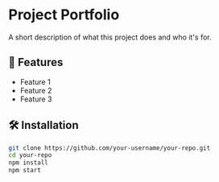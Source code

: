# Project Portfolio

A short description of what this project does and who it's for.

## 🚀 Features

- Feature 1
- Feature 2
- Feature 3

## 🛠️ Installation

```bash
git clone https://github.com/your-username/your-repo.git
cd your-repo
npm install
npm start
